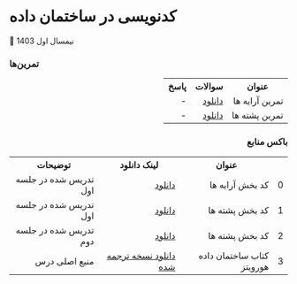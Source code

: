 # کدنویسی در ساختمان داده


📅 نیمسال اول 1403
<br>

### تمرین‌ها
<div dir='rtl'>
<table>
  <tr>
    <th>عنوان</th>
    <th>سوالات</th>
    <th>پاسخ</th>
  </tr>
  <tr>
    <td>تمرین آرایه ها</td>
    <td><a href="https://github.com/LeDerouxe/Data-Structure-Coding/blob/main/Arrays%20Q.pdf">دانلود</a></td>
    <td>
      -
    </td>

  </tr>
  <tr>
    <td>تمرین پشته ها</td>
    <td><a href="https://github.com/LeDerouxe/Data-Structure-Coding/blob/main/Stacks%20Q.pdf">دانلود</a></td>
     <td>
      -
    </td>
  </tr>
</table>
  
  
###  باکس منابع
  <table>
  <tr>
    <th></th>
    <th>عنوان</th>
    <th>لینک دانلود</th>
    <th>توضیحات</th>
  </tr>
 <tr>
    <td>0</td>
    <td>کد بخش آرایه ها</td>
    <td>
      <a href="https://github.com/LeDerouxe/Data-Structure-Coding/blob/main/Arrays(Matrix).cpp">دانلود</a>
    </td>
    <td>
      تدریس شده در جلسه اول
    </td>
  </tr>
<tr>
    <td>1</td>
    <td>کد بخش پشته ها</td>
    <td>
      <a href="https://github.com/LeDerouxe/Data-Structure-Coding/blob/main/Stacks.cpp">دانلود</a>
    </td>
    <td>تدریس شده در جلسه اول</td>
  </tr>
<tr>
    <td>2</td>
    <td>کد بخش پشته ها</td>
    <td>
      <a href="https://github.com/LeDerouxe/Data-Structure-Coding/blob/main/Queues.cpp">دانلود</a>
    </td>
    <td>تدریس شده در جلسه دوم</td>
  </tr>
    
  <tr>
    <td>3</td>
    <td>کتاب ساختمان داده هورویتز </td>
    <td>
      <a href="http://www.mediafire.com/download/q2sze9cwtgt8e8l/DS(Horowitz_Farsi).pdf">دانلود نسخه ترجمه شده</a>
    </td>
    <td>
      منبع اصلی درس
    </td>
  </tr>
 
  
  
  <table/>
</div>

<br>
